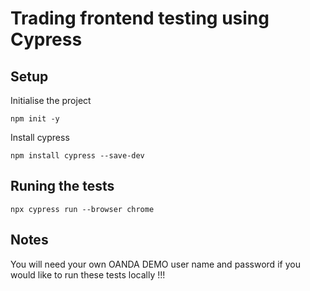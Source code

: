 # Trading frontend testing using Cypress 

## Setup

Initialise the project

`npm init -y`

Install cypress 

`npm install cypress --save-dev`

## Runing the tests

`npx cypress run --browser chrome`

## Notes

You will need your own OANDA DEMO user name and password if you would like to run these tests locally !!!